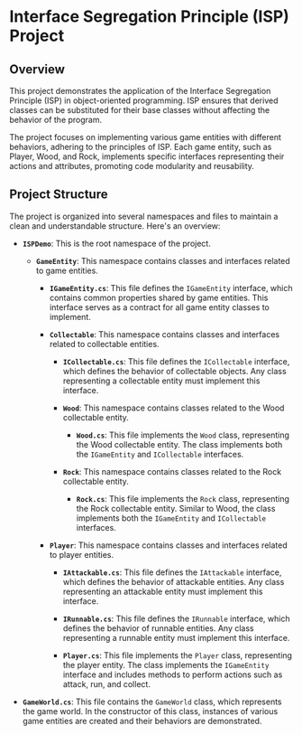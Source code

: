 # Interface Segregation Principle (ISP) Project

## Overview

This project demonstrates the application of the Interface Segregation Principle (ISP) in object-oriented programming. ISP ensures that derived classes can be substituted for their base classes without affecting the behavior of the program.

The project focuses on implementing various game entities with different behaviors, adhering to the principles of ISP. Each game entity, such as Player, Wood, and Rock, implements specific interfaces representing their actions and attributes, promoting code modularity and reusability.

## Project Structure

The project is organized into several namespaces and files to maintain a clean and understandable structure. Here's an overview:

- **`ISPDemo`**: This is the root namespace of the project.

  - **`GameEntity`**: This namespace contains classes and interfaces related to game entities.

    - **`IGameEntity.cs`**: This file defines the `IGameEntity` interface, which contains common properties shared by game entities. This interface serves as a contract for all game entity classes to implement.

    - **`Collectable`**: This namespace contains classes and interfaces related to collectable entities.

      - **`ICollectable.cs`**: This file defines the `ICollectable` interface, which defines the behavior of collectable objects. Any class representing a collectable entity must implement this interface.

      - **`Wood`**: This namespace contains classes related to the Wood collectable entity.

        - **`Wood.cs`**: This file implements the `Wood` class, representing the Wood collectable entity. The class implements both the `IGameEntity` and `ICollectable` interfaces.

      - **`Rock`**: This namespace contains classes related to the Rock collectable entity.

        - **`Rock.cs`**: This file implements the `Rock` class, representing the Rock collectable entity. Similar to Wood, the class implements both the `IGameEntity` and `ICollectable` interfaces.

    - **`Player`**: This namespace contains classes and interfaces related to player entities.

      - **`IAttackable.cs`**: This file defines the `IAttackable` interface, which defines the behavior of attackable entities. Any class representing an attackable entity must implement this interface.

      - **`IRunnable.cs`**: This file defines the `IRunnable` interface, which defines the behavior of runnable entities. Any class representing a runnable entity must implement this interface.

      - **`Player.cs`**: This file implements the `Player` class, representing the player entity. The class implements the `IGameEntity` interface and includes methods to perform actions such as attack, run, and collect.

- **`GameWorld.cs`**: This file contains the `GameWorld` class, which represents the game world. In the constructor of this class, instances of various game entities are created and their behaviors are demonstrated.
